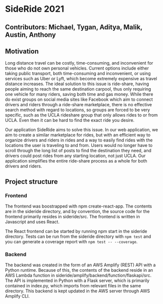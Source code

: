 # SideRide 2021
## Contributors: Michael, Tygan, Aditya, Malik, Austin, Anthony

## Motivation 
Long distance travel can be costly, time-consuming, and inconvenient for those who do not own personal vehicles. Current options include either taking public transport, both time-consuming and inconvenient, or using services such as Uber or Lyft, which become extremely expensive as travel distance increases. The ideal solution to this issue is ride-share, having people aiming to reach the same destination carpool, thus only requiring one vehicle for many riders, saving both time and gas money. While there do exist groups on social media sites like Facebook which aim to connect drivers and riders through a ride-share marketplace, there is no effective search method with regard to locations, so groups are forced to be very specific, such as the UCLA rideshare group that only allows rides to or from UCLA. Even then it can be hard to find the exact ride you desire.

Our application SideRide aims to solve this issue. In our web application, we aim to create a similar marketplace for rides, but with an efficient way to organize drivers and riders in rides and a way to easily find rides with the locations the user is traveling to and from. Users would no longer have to scroll through the long list of posts to find the destination they need, and drivers could post rides from any starting location, not just UCLA. Our application simplifies the entire ride-share process as a whole for both drivers and riders. 

## Project structure

### Frontend
The frontend was boostrapped with npm create-react-app. The contents are in the sideride directory, and by convention, the source code for the frontend
primarily resides in sideride/src. The frontend is written in Javascript and uses React. 

The React frontend can be started by running npm start in the sideride directory. Tests can be run from the sideride directory with ```npm test``` and you can generate a coverage report with ```npm test -- --coverage```.

### Backend
The backend was created in the form of an AWS Amplify (REST) API with a Python runtime. Because of this, the contents of the backend reside in an AWS Lambda function in sideride/amplify/backend/function/flaskapi/src. The API is implemented in Python with a Flask server, which is primarily contained in index.py, which imports from relevant files in the same directory. This backend is kept updated in the AWS server through AWS Amplify CLI.
